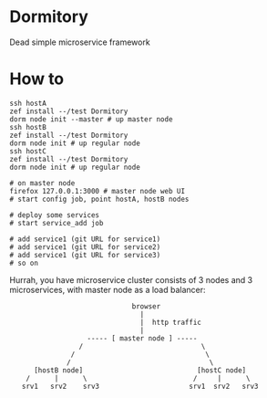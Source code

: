 # Dormitory

Dead simple microservice framework

# How to

```
ssh hostA
zef install --/test Dormitory
dorm node init --master # up master node
ssh hostB
zef install --/test Dormitory
dorm node init # up regular node
ssh hostC
zef install --/test Dormitory
dorm node init # up regular node
```

```
# on master node
firefox 127.0.0.1:3000 # master node web UI
# start config job, point hostA, hostB nodes

# deploy some services
# start service_add job

# add service1 (git URL for service1)
# add service1 (git URL for service2)
# add service1 (git URL for service3)
# so on
```

Hurrah, you have microservice cluster consists of 3 nodes and 3 microservices, with master node as a load balancer:


```
                              browser
                                |
                                |  http traffic      
                                |
                   ----- [ master node ] ----- 
                 /                             \ 
               /                                \       
              /                                  \
      [hostB node]                            [hostC node]
    /      |      \                          /     |      \
   srv1   srv2    srv3                      srv1  srv2   srv3
```

